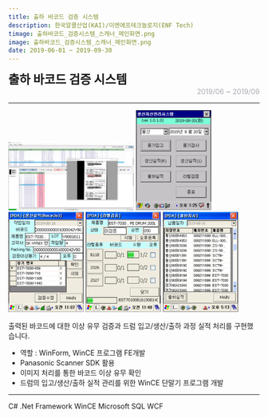 ```yaml
---
title: 출하 바코드 검증 시스템
description: 한국알콜산업(KAI)/이엔에프테크놀로지(ENF Tech)
timage: 출하바코드_검증시스템_스캐너_메인화면.png
image: 출하바코드_검증시스템_스캐너_메인화면.png
date: 2019-06-01 ~ 2019-09-30
---
```


<div style="font-weight: bold; font-size: 1.5rem">출하 바코드 검증 시스템</div>
<div style="text-align: right; color: #aaaab3">2019/06 ~ 2019/09</div>

---

<div class="table-wrapper" markdwon="block">
    <img src="/assets/images/projects/출하바코드_검증시스템_스캐너_메인화면.png" width="50%" height="50%"/>
    <img class="hyde page-image" src="/assets/images/projects/출하바코드_검증시스템_PDA_메인화면.png" alt="{{ page.image | split: '.' | first }}" width="30%" height="30%"/>
    <img class="hyde page-image" src="/assets/images/projects/출하바코드_검증시스템_PDA_실적조회.png" alt="{{ page.image | split: '.' | first }}" width="30%" height="30%" />
    <img class="hyde page-image" src="/assets/images/projects/출하바코드_검증시스템_PDA_라벨검증.png" alt="{{ page.image | split: '.' | first }}" width="30%" height="30%" />
    <img class="hyde page-image" src="/assets/images/projects/출하바코드_검증시스템_PDA_데이터조회.png" alt="{{ page.image | split: '.' | first }}" width="30%" height="30%" />
</div>


출력된 바코드에 대한 이상 유무 검증과 드럼 입고/생산/출하 과정 실적 처리를 구현했습니다.

- 역할 : WinForm, WinCE 프로그램 FE개발
- Panasonic Scanner SDK 활용
- 이미지 처리를 통한 바코드 이상 유무 확인
- 드럼의 입고/생산/출하 실적 관리를 위한 WinCE 단말기 프로그램 개발

---

<div class="hyde tags skills">
    <a class="hyde tag">C#</a>
    <a class="hyde tag">.Net Framework</a>
    <a class="hyde tag">WinCE</a>
    <a class="hyde tag">Microsoft SQL</a>
    <a class="hyde tag">WCF</a>
</div>
